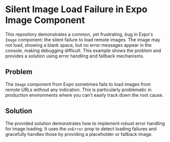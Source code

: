 # Silent Image Load Failure in Expo Image Component

This repository demonstrates a common, yet frustrating, bug in Expo's `Image` component: the silent failure to load remote images.  The image may not load, showing a blank space, but no error messages appear in the console, making debugging difficult.  This example shows the problem and provides a solution using error handling and fallback mechanisms.

## Problem
The `Image` component from Expo sometimes fails to load images from remote URLs without any indication.  This is particularly problematic in production environments where you can't easily track down the root cause.

## Solution
The provided solution demonstrates how to implement robust error handling for image loading.  It uses the `onError` prop to detect loading failures and gracefully handles those by providing a placeholder or fallback image.